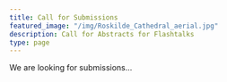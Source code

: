 ```yaml
---
title: Call for Submissions
featured_image: "/img/Roskilde_Cathedral_aerial.jpg"
description: Call for Abstracts for Flashtalks
type: page
---
```




We are looking for submissions...

